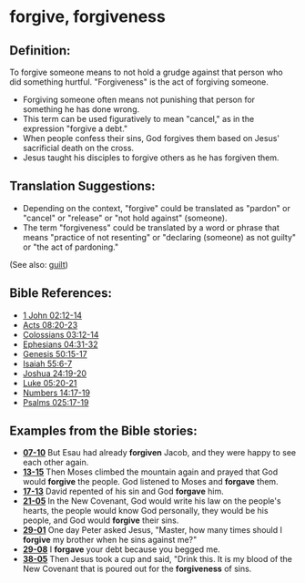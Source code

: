 # forgive, forgiveness #

## Definition: ##

To forgive someone means to not hold a grudge against that person who did something hurtful. "Forgiveness" is the act of forgiving someone.

* Forgiving someone often means not punishing that person for something he has done wrong.
* This term can be used figuratively to mean "cancel," as in the expression "forgive a debt."
* When people confess their sins, God forgives them based on Jesus' sacrificial death on the cross.
* Jesus taught his disciples to forgive others as he has forgiven them.

## Translation Suggestions: ##

* Depending on the context, "forgive" could be translated as "pardon" or "cancel" or "release" or "not hold against" (someone).
* The term "forgiveness" could be translated by a word or phrase that means "practice of not resenting" or "declaring (someone) as not guilty" or "the act of pardoning."

(See also: [guilt](../kt/guilt.md))

## Bible References: ##

* [1 John 02:12-14](https://door43.org/en/bible/notes/1jn/02/12)
* [Acts 08:20-23](https://door43.org/en/bible/notes/act/08/20)
* [Colossians 03:12-14](https://door43.org/en/bible/notes/col/03/12)
* [Ephesians 04:31-32](https://door43.org/en/bible/notes/eph/04/31)
* [Genesis 50:15-17](https://door43.org/en/bible/notes/gen/50/15)
* [Isaiah 55:6-7](https://door43.org/en/bible/notes/isa/55/06)
* [Joshua 24:19-20](https://door43.org/en/bible/notes/jos/24/19)
* [Luke 05:20-21](https://door43.org/en/bible/notes/luk/05/20)
* [Numbers 14:17-19](https://door43.org/en/bible/notes/num/14/17)
* [Psalms 025:17-19](https://door43.org/en/bible/notes/psa/025/017)

## Examples from the Bible stories: ##

* __[07-10](https://door43.org/en/obs/notes/frames/07-10)__ But Esau had already __forgiven__  Jacob, and they were happy to see each other again.
* __[13-15](https://door43.org/en/obs/notes/frames/13-15)__ Then Moses climbed the mountain again and prayed that God would __forgive__  the people. God listened to Moses and __forgave__  them.
* __[17-13](https://door43.org/en/obs/notes/frames/17-13)__ David repented of his sin and God __forgave__  him.
* __[21-05](https://door43.org/en/obs/notes/frames/21-05)__ In the New Covenant, God would write his law on the people's hearts, the people would know God personally, they would be his people, and God would __forgive__  their sins.
* __[29-01](https://door43.org/en/obs/notes/frames/29-01)__ One day Peter asked Jesus, "Master, how many times should I __forgive__  my brother when he sins against me?"
* __[29-08](https://door43.org/en/obs/notes/frames/29-08)__ I __forgave__  your debt because you begged me.
* __[38-05](https://door43.org/en/obs/notes/frames/38-05)__ Then Jesus took a cup and said, "Drink this. It is my blood of the New Covenant that is poured out for the __forgiveness__  of sins.


